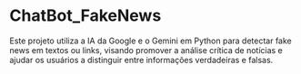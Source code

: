 # ChatBot_FakeNews
Este projeto utiliza a IA da Google e o Gemini em Python para detectar fake news em textos ou links, visando promover a análise crítica de notícias e ajudar os usuários a distinguir entre informações verdadeiras e falsas.
